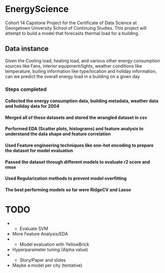 # EnergyScience
Cohort 14 Capstone Project for the Certificate of Data Science at Georgetown University School of Continuing Studies.
This project will attempt to build a model that forecasts thermal load for a building.

## Data instance
Given the Cooling load, heating load, and various other energy consumption sources like Fans, interior equipment/lights, weather conditions like temperature, builing information like type/location and holiday information, can we predict the overall energy load in a building on a given day

### Steps completed
#### Collected the energy consumption data, building metadata, weather data and holiday data for 2004
#### Merged all of these datasets and stored the wrangled dataset in csv
#### Performed EDA (Scatter plots, histograms) and feature analysis to understand the data shape and feature correlation
#### Used Feature engineering techniques like one-hot encoding to prepare the dataset for model evaluation
#### Passed the dataset through different models to evaluate r2 score and rmse
#### Used Regularization methods to prevent model overfitting
#### The best performing models so far were RidgeCV and Lasso

# TODO
- * Evaluate SVM
- More Feature Analysis/EDA
- * Model evaluation with YellowBrick
- Hyperparameter tuning (Alpha value)
- * Story/Paper and slides
- Maybe a model per city (tentative)

